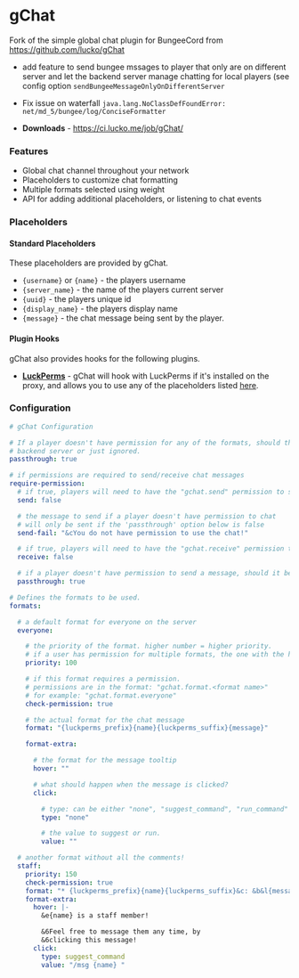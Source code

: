 # gChat 
Fork of the simple global chat plugin for BungeeCord from https://github.com/lucko/gChat
* add feature to send bungee mssages to player that only are on different server and let the backend server manage chatting for local players (see config option `sendBungeeMessageOnlyOnDifferentServer`
* Fix issue on waterfall `java.lang.NoClassDefFoundError: net/md_5/bungee/log/ConciseFormatter`

* **Downloads** - <https://ci.lucko.me/job/gChat/>

### Features
* Global chat channel throughout your network
* Placeholders to customize chat formatting
* Multiple formats selected using weight
* API for adding additional placeholders, or listening to chat events

### Placeholders
#### Standard Placeholders
These placeholders are provided by gChat.

* `{username}` or `{name}` - the players username
* `{server_name}` - the name of the players current server
* `{uuid}` - the players unique id
* `{display_name}` - the players display name
* `{message}` - the chat message being sent by the player.

#### Plugin Hooks
gChat also provides hooks for the following plugins.

* [**LuckPerms**](https://github.com/lucko/LuckPerms) - gChat will hook with LuckPerms if it's installed on the proxy, and allows you to use any of the placeholders listed [here](https://github.com/lucko/LuckPerms/wiki/PlaceholderAPI).

### Configuration
```yaml
# gChat Configuration

# If a player doesn't have permission for any of the formats, should the chat message be passed through to the
# backend server or just ignored.
passthrough: true

# if permissions are required to send/receive chat messages
require-permission:
  # if true, players will need to have the "gchat.send" permission to send messages
  send: false

  # the message to send if a player doesn't have permission to chat
  # will only be sent if the 'passthrough' option below is false
  send-fail: "&cYou do not have permission to use the chat!"

  # if true, players will need to have the "gchat.receive" permission to receive messages
  receive: false

  # if a player doesn't have permission to send a message, should it be passed through to the backend server?
  passthrough: true

# Defines the formats to be used.
formats:

  # a default format for everyone on the server
  everyone:

    # the priority of the format. higher number = higher priority.
    # if a user has permission for multiple formats, the one with the highest priority will be used.
    priority: 100

    # if this format requires a permission.
    # permissions are in the format: "gchat.format.<format name>"
    # for example: "gchat.format.everyone"
    check-permission: true

    # the actual format for the chat message
    format: "{luckperms_prefix}{name}{luckperms_suffix}{message}"

    format-extra:

      # the format for the message tooltip
      hover: ""

      # what should happen when the message is clicked?
      click:

        # type: can be either "none", "suggest_command", "run_command" or "open_url"
        type: "none"

        # the value to suggest or run.
        value: ""

  # another format without all the comments!
  staff:
    priority: 150
    check-permission: true
    format: "* {luckperms_prefix}{name}{luckperms_suffix}&c: &b&l{message}"
    format-extra:
      hover: |-
        &e{name} is a staff member!

        &6Feel free to message them any time, by
        &6clicking this message!
      click:
        type: suggest_command
        value: "/msg {name} "
```
